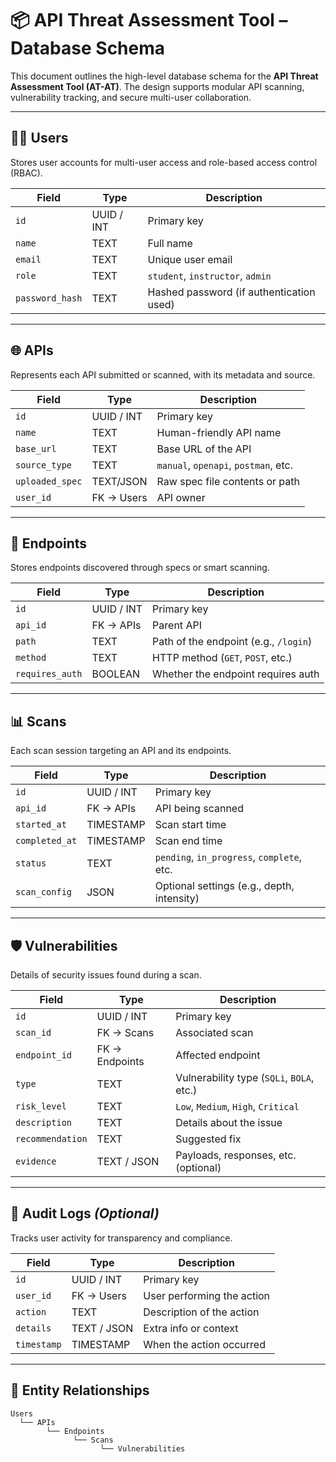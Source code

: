 # 📦 API Threat Assessment Tool – Database Schema

This document outlines the high-level database schema for the **API Threat Assessment Tool (AT-AT)**. The design supports modular API scanning, vulnerability tracking, and secure multi-user collaboration.

---

## 🧑‍💻 Users

Stores user accounts for multi-user access and role-based access control (RBAC).

| Field          | Type        | Description                             |
|----------------|-------------|-----------------------------------------|
| `id`           | UUID / INT  | Primary key                             |
| `name`         | TEXT        | Full name                               |
| `email`        | TEXT        | Unique user email                       |
| `role`         | TEXT        | `student`, `instructor`, `admin`        |
| `password_hash`| TEXT        | Hashed password (if authentication used)|

---

## 🌐 APIs

Represents each API submitted or scanned, with its metadata and source.

| Field          | Type        | Description                            |
|----------------|-------------|----------------------------------------|
| `id`           | UUID / INT  | Primary key                            |
| `name`         | TEXT        | Human-friendly API name                |
| `base_url`     | TEXT        | Base URL of the API                    |
| `source_type`  | TEXT        | `manual`, `openapi`, `postman`, etc.   |
| `uploaded_spec`| TEXT/JSON   | Raw spec file contents or path         |
| `user_id`      | FK → Users  | API owner                              |

---

## 🔁 Endpoints

Stores endpoints discovered through specs or smart scanning.

| Field          | Type        | Description                          |
|----------------|-------------|--------------------------------------|
| `id`           | UUID / INT  | Primary key                          |
| `api_id`       | FK → APIs   | Parent API                           |
| `path`         | TEXT        | Path of the endpoint (e.g., `/login`)|
| `method`       | TEXT        | HTTP method (`GET`, `POST`, etc.)    |
| `requires_auth`| BOOLEAN     | Whether the endpoint requires auth   |

---

## 📊 Scans

Each scan session targeting an API and its endpoints.

| Field          | Type        | Description                               |
|----------------|-------------|-------------------------------------------|
| `id`           | UUID / INT  | Primary key                               |
| `api_id`       | FK → APIs   | API being scanned                         |
| `started_at`   | TIMESTAMP   | Scan start time                           |
| `completed_at` | TIMESTAMP   | Scan end time                             |
| `status`       | TEXT        | `pending`, `in_progress`, `complete`, etc.|
| `scan_config`  | JSON        | Optional settings (e.g., depth, intensity)|

---

## 🛡️ Vulnerabilities

Details of security issues found during a scan.

| Field            | Type        | Description                              |
|------------------|-------------|------------------------------------------|
| `id`             | UUID / INT  | Primary key                              |
| `scan_id`        | FK → Scans  | Associated scan                          |
| `endpoint_id`    | FK → Endpoints | Affected endpoint                      |
| `type`           | TEXT        | Vulnerability type (`SQLi`, `BOLA`, etc.)|
| `risk_level`     | TEXT        | `Low`, `Medium`, `High`, `Critical`      |
| `description`    | TEXT        | Details about the issue                  |
| `recommendation` | TEXT        | Suggested fix                            |
| `evidence`       | TEXT / JSON | Payloads, responses, etc. (optional)     |

---

## 🧾 Audit Logs *(Optional)*

Tracks user activity for transparency and compliance.

| Field         | Type        | Description                            |
|---------------|-------------|----------------------------------------|
| `id`          | UUID / INT  | Primary key                            |
| `user_id`     | FK → Users  | User performing the action             |
| `action`      | TEXT        | Description of the action              |
| `details`     | TEXT / JSON | Extra info or context                  |
| `timestamp`   | TIMESTAMP   | When the action occurred               |

---

## 🔄 Entity Relationships

```text
Users
  └── APIs
        └── Endpoints
              └── Scans
                    └── Vulnerabilities
